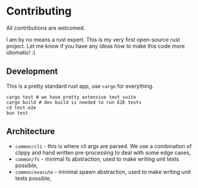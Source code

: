 # Contributing

All contributions are welcomed.

I am by no means a rust expert. This is my very first open-source rust project. Let me know if you have any ideas how to make this code more idiomatic! :)

## Development

This is a pretty standard rust app, use `cargo` for everything.

```
cargo test # we have pretty extensive test suite
cargo build # dev build is needed to run E2E tests
cd test-e2e
bun test
```

## Architecture

- `common/cli` - this is where cli args are parsed. We use a combination of clippy and hand written pre-processing to deal with some edge cases,
- `common/fs` - minimal fs abstraction, used to make writing unit tests possible,
- `common/execute` - minimal spawn abstraction, used to make writing unit tests possible,
